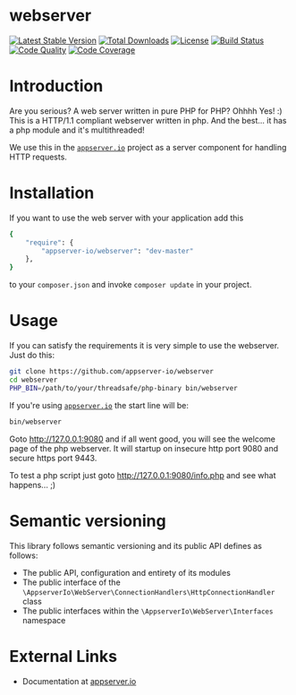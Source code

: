 # webserver

[![Latest Stable Version](https://img.shields.io/packagist/v/appserver-io/webserver.svg?style=flat-square)](https://packagist.org/packages/appserver-io/webserver) 
 [![Total Downloads](https://img.shields.io/packagist/dt/appserver-io/webserver.svg?style=flat-square)](https://packagist.org/packages/appserver-io/webserver)
 [![License](https://img.shields.io/packagist/l/appserver-io/webserver.svg?style=flat-square)](https://packagist.org/packages/appserver-io/webserver)
 [![Build Status](https://img.shields.io/travis/appserver-io/webserver/master.svg?style=flat-square)](http://travis-ci.org/appserver-io/webserver)
 [![Code Quality](https://img.shields.io/codeclimate/coverage/github/appserver-io/webserver.svg?style=flat-square)](https://codeclimate.com/github/appserver-io/webserver)
 [![Code Coverage](https://img.shields.io/codeclimate/github/appserver-io/webserver.svg?style=flat-square)](https://codeclimate.com/github/appserver-io/webserver)

# Introduction

Are you serious? A web server written in pure PHP for PHP? Ohhhh Yes! :) This is a HTTP/1.1 compliant webserver written in php.
And the best... it has a php module and it's multithreaded!

We use this in the [`appserver.io`](<http://www.appserver.io>) project as a server component for handling HTTP requests.

# Installation

If you want to use the web server with your application add this

```sh
{
    "require": {
        "appserver-io/webserver": "dev-master"
    },
}
```

to your ```composer.json``` and invoke ```composer update``` in your project.

# Usage

If you can satisfy the requirements it is very simple to use the webserver. Just do this:
```bash
git clone https://github.com/appserver-io/webserver
cd webserver
PHP_BIN=/path/to/your/threadsafe/php-binary bin/webserver
```

If you're using [`appserver.io`](<http://www.appserver.io>) the start line will be:
```bash
bin/webserver
```

Goto http://127.0.0.1:9080 and if all went good, you will see the welcome page of the php webserver.
It will startup on insecure http port 9080 and secure https port 9443.

To test a php script just goto http://127.0.0.1:9080/info.php and see what happens... ;)

# Semantic versioning

This library follows semantic versioning and its public API defines as follows:

* The public API, configuration and entirety of its modules
* The public interface of the `\AppserverIo\WebServer\ConnectionHandlers\HttpConnectionHandler` class
* The public interfaces within the `\AppserverIo\WebServer\Interfaces` namespace

# External Links

* Documentation at [appserver.io](http://docs.appserver.io)
